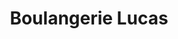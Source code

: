 ---
title: "Boulangerie Lucas"
url: /saint-romain-de-colbosc/boulangerie-lucas/
shop: boulangerie
---